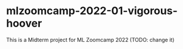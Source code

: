 # mlzoomcamp-2022-01-vigorous-hoover
This is a Midterm project for ML Zoomcamp 2022 (TODO: change it)

